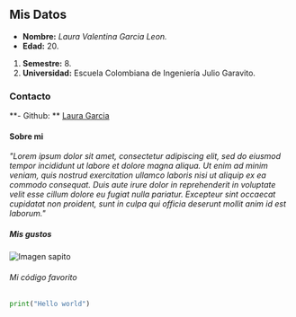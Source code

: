 ## Mis Datos
- **Nombre:** *Laura Valentina Garcia Leon.*
- **Edad:** 20.
1. **Semestre:** 8.
2. **Universidad:** Escuela Colombiana de Ingeniería Julio Garavito.


### Contacto
**- Github: ** [Laura Garcia](https://github.com/laura-gar "Laura Garcia")

#### Sobre mi

*"Lorem ipsum dolor sit amet, consectetur adipiscing elit, sed do eiusmod tempor incididunt ut labore et dolore magna aliqua. Ut enim ad minim veniam, quis nostrud exercitation ullamco laboris nisi ut aliquip ex ea commodo consequat. Duis aute irure dolor in reprehenderit in voluptate velit esse cillum dolore eu fugiat nulla pariatur. Excepteur sint occaecat cupidatat non proident, sunt in culpa qui officia deserunt mollit anim id est laborum."*

##### Mis gustos
![Imagen sapito]()

###### Mi código favorito
``` python
print("Hello world")
```
